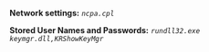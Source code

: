 **Network settings:** *`ncpa.cpl`*

**Stored User Names and Passwords:** *`rundll32.exe keymgr.dll,KRShowKeyMgr`*
